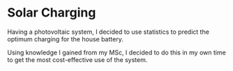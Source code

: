# Solar Charging #
Having a photovoltaic system, I decided to use statistics to predict the optimum charging for the house battery. 

Using knowledge I gained from my MSc, I decided to do this in my own time to get the most cost-effective use of the system.


